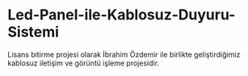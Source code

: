 # Led-Panel-ile-Kablosuz-Duyuru-Sistemi
Lisans bitirme projesi olarak İbrahim Özdemir ile birlikte geliştirdiğimiz kablosuz iletişim ve görüntü işleme projesidir.

